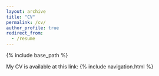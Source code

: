 ```yaml
---
layout: archive
title: "CV"
permalink: /cv/
author_profile: true
redirect_from:
  - /resume
---
```


{% include base_path %}

My CV is available at this link: {% include navigation.html %}